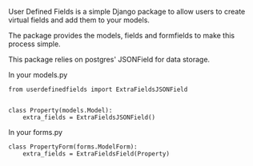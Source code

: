 User Defined Fields is a simple Django package to allow users to create virtual
fields and add them to your models.

The package provides the models, fields and formfields to make this process simple.

This package relies on postgres' JSONField for data storage.


In your models.py
```
from userdefinedfields import ExtraFieldsJSONField


class Property(models.Model):
    extra_fields = ExtraFieldsJSONField()
```


In your forms.py
```
class PropertyForm(forms.ModelForm):
    extra_fields = ExtraFieldsField(Property)
```

